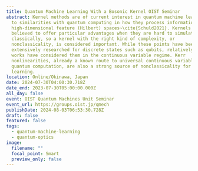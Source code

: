 ```yaml
---
title: Quantum Machine Learning With a Bosonic Kernel OIST Seminar
abstract: Kernel methods are of current interest in quantum machine learning due
  to similarities with quantum computing in how they process information in
  high-dimensional feature (Hilbert) spaces~\cite{Schuld2021}. Kernels are
  believed to offer particular advantages when they are hard to simulate
  classically, so a kernel with the right kind of complexity, or
  nonclassicality, is considered important. While these points have been
  extensively researched for discrete states such as qubits, relatively few
  works have considered them in the continuous variable regime. Kerr
  nonlinearities, already a known route to universal continuous variable (CV)
  quantum computation, are also a strong source of nonclassicality for machine
  learning.
location: Online/Okinawa, Japan
date: 2024-07-30T04:00:30.718Z
date_end: 2023-07-30T05:00:00.000Z
all_day: false
event: OIST Quantum Machines Unit Seminar
event_url: https://groups.oist.jp/qmech
publishDate: 2024-08-03T06:53:30.728Z
draft: false
featured: false
tags:
  - quantum-machine-learning
  - quantum-optics
image:
  filename: ""
  focal_point: Smart
  preview_only: false
---
```

